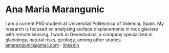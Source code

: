 # Ana Maria Marangunic

I am a current PhD student at Universitat Politecnica of Valencia, Spain. My research is focused on analyzing surface displacements in rock glaciers with remote sensing. 
I work in Geoestudios, a company specialized in glaciology, natural risks, geology, among other studies.
· amarangunic@gmail.com
· [linkedin](www.linkedin.com/in/ana-maría-marangunic-vrsalovic-44a89160)
